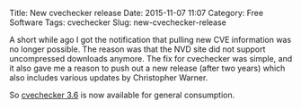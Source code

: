 Title: New cvechecker release
Date: 2015-11-07 11:07
Category: Free Software
Tags: cvechecker
Slug: new-cvechecker-release

A short while ago I got the notification that pulling new CVE information was
no longer possible. The reason was that the NVD site did not support uncompressed
downloads anymore. The fix for cvechecker was simple, and it also gave me a reason
to push out a new release (after two years) which also includes various updates by
Christopher Warner.

So [cvechecker 3.6](https://github.com/sjvermeu/cvechecker/wiki) is now available
for general consumption.

<!-- PELICAN_END_SUMMARY -->
